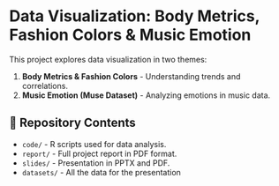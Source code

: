 # Data Visualization: Body Metrics, Fashion Colors & Music Emotion
This project explores data visualization in two themes:
1. **Body Metrics & Fashion Colors** - Understanding trends and correlations.
2. **Music Emotion (Muse Dataset)** - Analyzing emotions in music data.

## 📂 Repository Contents
- `code/` - R scripts used for data analysis.
- `report/` - Full project report in PDF format.
- `slides/` - Presentation in PPTX and PDF.
- `datasets/` - All the data for the presentation